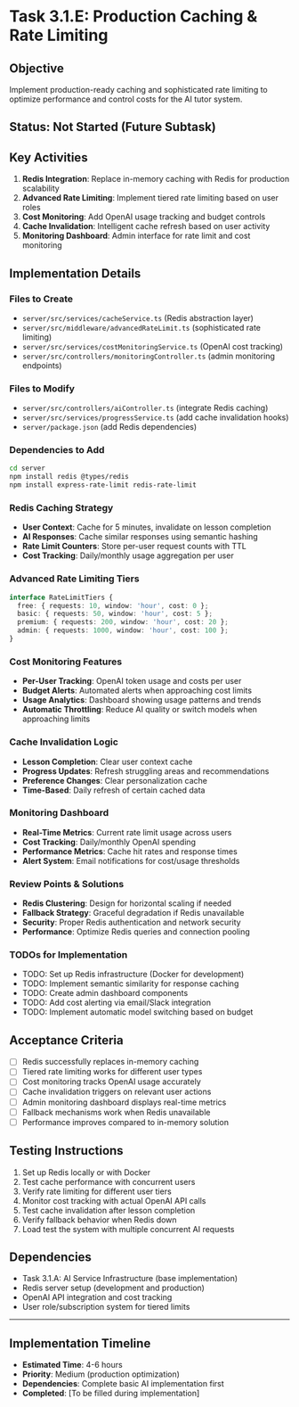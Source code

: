 # Task 3.1.E: Production Caching & Rate Limiting

## **Objective**
Implement production-ready caching and sophisticated rate limiting to optimize performance and control costs for the AI tutor system.

## **Status**: Not Started (Future Subtask)

## **Key Activities**
1. **Redis Integration**: Replace in-memory caching with Redis for production scalability
2. **Advanced Rate Limiting**: Implement tiered rate limiting based on user roles
3. **Cost Monitoring**: Add OpenAI usage tracking and budget controls
4. **Cache Invalidation**: Intelligent cache refresh based on user activity
5. **Monitoring Dashboard**: Admin interface for rate limit and cost monitoring

## **Implementation Details**

### **Files to Create**
- `server/src/services/cacheService.ts` (Redis abstraction layer)
- `server/src/middleware/advancedRateLimit.ts` (sophisticated rate limiting)
- `server/src/services/costMonitoringService.ts` (OpenAI cost tracking)
- `server/src/controllers/monitoringController.ts` (admin monitoring endpoints)

### **Files to Modify**
- `server/src/controllers/aiController.ts` (integrate Redis caching)
- `server/src/services/progressService.ts` (add cache invalidation hooks)
- `server/package.json` (add Redis dependencies)

### **Dependencies to Add**
```bash
cd server
npm install redis @types/redis
npm install express-rate-limit redis-rate-limit
```

### **Redis Caching Strategy**
- **User Context**: Cache for 5 minutes, invalidate on lesson completion
- **AI Responses**: Cache similar responses using semantic hashing
- **Rate Limit Counters**: Store per-user request counts with TTL
- **Cost Tracking**: Daily/monthly usage aggregation per user

### **Advanced Rate Limiting Tiers**
```typescript
interface RateLimitTiers {
  free: { requests: 10, window: 'hour', cost: 0 };
  basic: { requests: 50, window: 'hour', cost: 5 };
  premium: { requests: 200, window: 'hour', cost: 20 };
  admin: { requests: 1000, window: 'hour', cost: 100 };
}
```

### **Cost Monitoring Features**
- **Per-User Tracking**: OpenAI token usage and costs per user
- **Budget Alerts**: Automated alerts when approaching cost limits
- **Usage Analytics**: Dashboard showing usage patterns and trends
- **Automatic Throttling**: Reduce AI quality or switch models when approaching limits

### **Cache Invalidation Logic**
- **Lesson Completion**: Clear user context cache
- **Progress Updates**: Refresh struggling areas and recommendations
- **Preference Changes**: Clear personalization cache
- **Time-Based**: Daily refresh of certain cached data

### **Monitoring Dashboard**
- **Real-Time Metrics**: Current rate limit usage across users
- **Cost Tracking**: Daily/monthly OpenAI spending
- **Performance Metrics**: Cache hit rates and response times
- **Alert System**: Email notifications for cost/usage thresholds

### **Review Points & Solutions**
- **Redis Clustering**: Design for horizontal scaling if needed
- **Fallback Strategy**: Graceful degradation if Redis unavailable
- **Security**: Proper Redis authentication and network security
- **Performance**: Optimize Redis queries and connection pooling

### **TODOs for Implementation**
- TODO: Set up Redis infrastructure (Docker for development)
- TODO: Implement semantic similarity for response caching
- TODO: Create admin dashboard components
- TODO: Add cost alerting via email/Slack integration
- TODO: Implement automatic model switching based on budget

## **Acceptance Criteria**
- [ ] Redis successfully replaces in-memory caching
- [ ] Tiered rate limiting works for different user types
- [ ] Cost monitoring tracks OpenAI usage accurately
- [ ] Cache invalidation triggers on relevant user actions
- [ ] Admin monitoring dashboard displays real-time metrics
- [ ] Fallback mechanisms work when Redis unavailable
- [ ] Performance improves compared to in-memory solution

## **Testing Instructions**
1. Set up Redis locally or with Docker
2. Test cache performance with concurrent users
3. Verify rate limiting for different user tiers
4. Monitor cost tracking with actual OpenAI API calls
5. Test cache invalidation after lesson completion
6. Verify fallback behavior when Redis down
7. Load test the system with multiple concurrent AI requests

## **Dependencies**
- Task 3.1.A: AI Service Infrastructure (base implementation)
- Redis server setup (development and production)
- OpenAI API integration and cost tracking
- User role/subscription system for tiered limits

---

## **Implementation Timeline**
- **Estimated Time**: 4-6 hours
- **Priority**: Medium (production optimization)
- **Dependencies**: Complete basic AI implementation first
- **Completed**: [To be filled during implementation]
